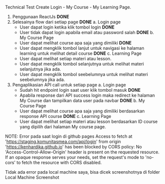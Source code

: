 Technical Test 
Create Login - My Course - My Learning Page.

1. Penggunaan ReactJs **DONE**
2. Selesainya flow dari setiap page **DONE**
   a. Login page 
      - User dapat login ketika klik tombol login **DONE**
      - User tidak dapat login apabila email atau password salah **DONE**
   b. My Course Page
      - User dapat melihat course apa saja yang dimiliki **DONE**
      - User dapat mengklik tombol lanjut untuk navigasi ke halaman learning untuk melihat detail course **DONE**
   c. Learning Page
      - User dapat melihat setiap materi atau lesson.
      - User dapat mengklik tombol selanjutnya untuk melihat materi selanjutnya jika ada.
      - User dapat mengklik tombol seebelumnya untuk melihat materi seebelumnya jika ada.
3. Pengaplikasian API call untuk setiap page
   a. Login page
      - Sudah hit endpoint login saat user klik tombol masuk **DONE**
      - Apabila response dari API success login maka redirect ke halaman My Course dan tampilkan data user pada navbar **DONE**
   b. My Course Page
      - User dapat melihat course apa saja yang dimiliki berdasarkan response API course **DONE**
   c. Learning Page
      - User dapat melihat setiap materi atau lesson berdasarkan ID course yang dipilih dari halaman My course page. 


NOTE: 
Error pada saat login di github pages
Access to fetch at 'https://staging.komunitasmea.com/api/login' from origin 'https://kenhardika.github.io' has been blocked by CORS policy: No 'Access-Control-Allow-Origin' header is present on the requested resource. If an opaque response serves your needs, set the request's mode to 'no-cors' to fetch the resource with CORS disabled.

Tidak ada error pada local machine saya, bisa dicek screenshotnya di folder Local Machine Screenshot
